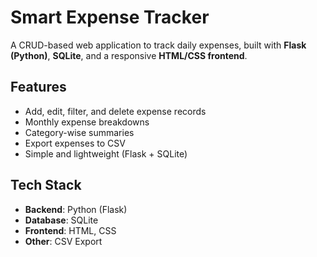 
# Smart Expense Tracker

A CRUD-based web application to track daily expenses, built with **Flask (Python)**, **SQLite**, and a responsive **HTML/CSS frontend**.

## Features
- Add, edit, filter, and delete expense records  
- Monthly expense breakdowns  
- Category-wise summaries  
- Export expenses to CSV  
- Simple and lightweight (Flask + SQLite)

## Tech Stack
- **Backend**: Python (Flask)  
- **Database**: SQLite  
- **Frontend**: HTML, CSS  
- **Other**: CSV Export


